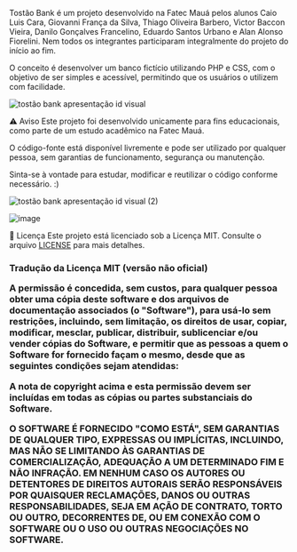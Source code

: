 Tostão Bank é um projeto desenvolvido na Fatec Mauá pelos alunos Caio Luis Cara, Giovanni França da Silva, Thiago Oliveira Barbero, Victor Baccon Vieira, Danilo Gonçalves Francelino, Eduardo Santos Urbano e Alan Alonso Fiorelini. Nem todos os integrantes participaram integralmente do projeto do início ao fim.

O conceito é desenvolver um banco fictício utilizando PHP e CSS, com o objetivo de ser simples e acessível, permitindo que os usuários o utilizem com facilidade.

![tostão bank apresentação id visual](https://github.com/user-attachments/assets/afdfeaac-6484-4a4a-907a-c4432aed3363)

⚠️ Aviso
Este projeto foi desenvolvido unicamente para fins educacionais, como parte de um estudo acadêmico na Fatec Mauá.

O código-fonte está disponível livremente e pode ser utilizado por qualquer pessoa, sem garantias de funcionamento, segurança ou manutenção.

Sinta-se à vontade para estudar, modificar e reutilizar o código conforme necessário. :)

![tostão bank apresentação id visual (2)](https://github.com/user-attachments/assets/8d33c94b-87a6-4626-af62-7d3159027342)

![image](https://github.com/user-attachments/assets/be8fa3a1-f028-4f88-9955-ed3e4981c123)


📄 Licença
Este projeto está licenciado sob a Licença MIT. Consulte o arquivo [LICENSE](./LICENSE) para mais detalhes.

<h3>Tradução da Licença MIT (versão não oficial)

A permissão é concedida, sem custos, para qualquer pessoa obter uma cópia deste software e dos arquivos de documentação associados (o "Software"), para usá-lo sem restrições, incluindo, sem limitação, os direitos de usar, copiar, modificar, mesclar, publicar, distribuir, sublicenciar e/ou vender cópias do Software, e permitir que as pessoas a quem o Software for fornecido façam o mesmo, desde que as seguintes condições sejam atendidas:

A nota de copyright acima e esta permissão devem ser incluídas em todas as cópias ou partes substanciais do Software.

O SOFTWARE É FORNECIDO "COMO ESTÁ", SEM GARANTIAS DE QUALQUER TIPO, EXPRESSAS OU IMPLÍCITAS, INCLUINDO, MAS NÃO SE LIMITANDO ÀS GARANTIAS DE COMERCIALIZAÇÃO, ADEQUAÇÃO A UM DETERMINADO FIM E NÃO INFRAÇÃO. EM NENHUM CASO OS AUTORES OU DETENTORES DE DIREITOS AUTORAIS SERÃO RESPONSÁVEIS POR QUAISQUER RECLAMAÇÕES, DANOS OU OUTRAS RESPONSABILIDADES, SEJA EM AÇÃO DE CONTRATO, TORTO OU OUTRO, DECORRENTES DE, OU EM CONEXÃO COM O SOFTWARE OU O USO OU OUTRAS NEGOCIAÇÕES NO SOFTWARE.</h3>

